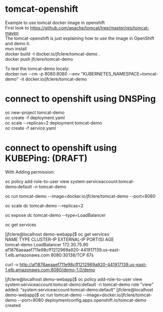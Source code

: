 # tomcat-openshift
Example to use tomcat docker image in openshift  
First look to https://github.com/apache/tomcat/tree/master/res/tomcat-maven  
The tomcat-openshift is just explaining how to use the image in OpenShift and demo it.  
mvn install  
docker build -t docker.io/jfclere/tomcat-demo .  
docker push jfclere/tomcat-demo  

To test the tomcat-demo localy:  
docker run --rm -p 8080:8080 --env "KUBERNETES_NAMESPACE=tomcat-demo" -it docker.io/jfclere/tomcat-demo  

# connect to openshift using DNSPing
oc new-project tomcat-demo  
oc create -f deployment.yaml  
oc scale --replicas=2 deployment tomcat-demo  
oc create -f service.yaml  

# connect to openshift using KUBEPing: (DRAFT) 

With Adding permission:  

oc policy add-role-to-user view system:serviceaccount:tomcat-demo:default -n tomcat-demo  

oc run tomcat-demo --image=docker.io/jfclere/tomcat-demo --port=8080  

oc scale dc tomcat-demo --replicas=2  

oc expose dc tomcat-demo --type=LoadBalancer  

oc get services  

[jfclere@localhost demo-webapp]$ oc get services  
NAME          TYPE           CLUSTER-IP     EXTERNAL-IP                                                              PORT(S)          AGE  
tomcat-demo   LoadBalancer   172.30.75.90   af1876aeaaef711e98cff1212969a920-441917139.us-east-1.elb.amazonaws.com   8080:30138/TCP   67s   

curl -v http://af1876aeaaef711e98cff1212969a920-441917139.us-east-1.elb.amazonaws.com:8080/demo-1.0/demo

[jfclere@localhost demo-webapp]$ oc policy add-role-to-user view system:serviceaccount:tomcat-demo:default -n tomcat-demo
role "view" added: "system:serviceaccount:tomcat-demo:default"
[jfclere@localhost demo-webapp]$ oc run tomcat-demo --image=docker.io/jfclere/tomcat-demo --port=8080
deploymentconfig.apps.openshift.io/tomcat-demo created

